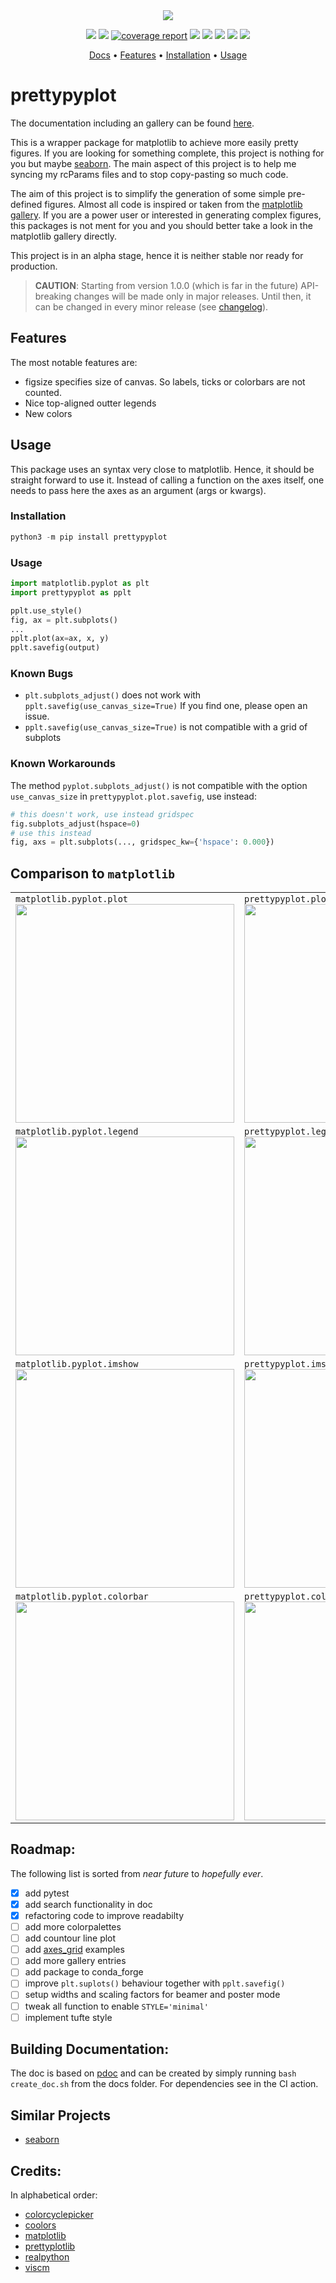 <div align="center">
  <img
    src="https://gitlab.com/braniii/prettypyplot/-/raw/master/gallery/logo_large.png"
  />

  <p>
    <a href="https://github.com/wemake-services/wemake-python-styleguide" alt="wemake-python-styleguide" >
        <img src="https://img.shields.io/badge/style-wemake-000000.svg" /></a>
    <a href="https://gitlab.com/braniii/prettypyplot/pipelines" alt="Gitlab pipeline status" >
        <img src="https://img.shields.io/gitlab/pipeline/braniii/prettypyplot" /></a>
    <a href="https://gitlab.com/braniii/prettypyplot/-/commits/master">
        <img alt="coverage report" src="https://gitlab.com/braniii/prettypyplot/badges/master/coverage.svg" /></a>
    <a href="https://pypi.org/project/prettypyplot" alt="PyPI" >
        <img src="https://img.shields.io/pypi/v/prettypyplot" /></a>
    <a href="https://pepy.tech/project/prettypyplot" alt="Downloads" >
        <img src="https://pepy.tech/badge/prettypyplot" /></a>
    <a href="https://img.shields.io/pypi/pyversions/prettypyplot" alt="PyPI - Python Version">
        <img src="https://img.shields.io/pypi/pyversions/prettypyplot" /></a>
    <a href="https://gitlab.com/braniii/prettypyplot/-/blob/master/LICENSE" alt="PyPI - License" >
        <img src="https://img.shields.io/pypi/l/prettypyplot" /></a>
    <a href="https://braniii.gitlab.io/prettypyplot" alt="Doc" >
        <img src="https://img.shields.io/badge/pdoc3-Documentation-brightgreen" /></a>
  </p>

  <p>
    <a href="https://braniii.gitlab.io/prettypyplot">Docs</a> •
    <a href="#features">Features</a> •
    <a href="#Installation">Installation</a> •
    <a href="#usage">Usage</a>
  </p>
</div>



# prettypyplot

The documentation including an gallery can be found [here](https://braniii.gitlab.io/prettypyplot).

This is a wrapper package for matplotlib to achieve more easily pretty figures.
If you are looking for something complete, this project is nothing for you
but maybe [seaborn](https://seaborn.pydata.org/). The main aspect of this
project is to help me syncing my rcParams files and to stop copy-pasting so
much code.

The aim of this project is to simplify the generation of some simple
pre-defined figures. Almost all code is inspired or taken from the
[matplotlib gallery](https://matplotlib.org/gallery/index.html). If you are a
power user or interested in generating complex figures, this packages is not
ment for you and you should better take a look in the matplotlib gallery
directly.

This project is in an alpha stage, hence it is neither stable nor ready for
production.
> **CAUTION**:
> Starting from version 1.0.0 (which is far in the future) API-breaking
> changes will be made only in major releases. Until then, it can be changed
> in every minor release (see [changelog](#changelog)).

## Features

The most notable features are:

- figsize specifies size of canvas. So labels, ticks or colorbars are not counted.
- Nice top-aligned outter legends
- New colors

## Usage

This package uses an syntax very close to matplotlib. Hence, it should be
straight forward to use it. Instead of calling a function on the axes itself,
one needs to pass here the axes as an argument (args or kwargs).

### Installation

```python
python3 -m pip install prettypyplot
```

### Usage

```python
import matplotlib.pyplot as plt
import prettypyplot as pplt

pplt.use_style()
fig, ax = plt.subplots()
...
pplt.plot(ax=ax, x, y)
pplt.savefig(output)
```

### Known Bugs

- `plt.subplots_adjust()` does not work with `pplt.savefig(use_canvas_size=True)`
If you find one, please open an issue.
- `pplt.savefig(use_canvas_size=True)` is not compatible with a grid of subplots

### Known Workarounds

The method `pyplot.subplots_adjust()` is not compatible with the option
`use_canvas_size` in `prettypyplot.plot.savefig`,
use instead:
```python
# this doesn't work, use instead gridspec
fig.subplots_adjust(hspace=0)
# use this instead
fig, axs = plt.subplots(..., gridspec_kw={'hspace': 0.000})
```

## Comparison to `matplotlib`

<table>
    <tr width="700" valign="top">
        <td>
            <code>matplotlib.pyplot.plot</code><br>
            <img src="https://braniii.gitlab.io/prettypyplot/gallery/mpl_plot.png" width="350">
        </td>
        <td>
            <code>prettypyplot.plot</code><br>
            <img src="https://braniii.gitlab.io/prettypyplot/gallery/default_plot.png" width="350">
        </td>
    </tr>
    <tr width="700" valign="top">
        <td>
            <code>matplotlib.pyplot.legend</code><br>
            <img src="https://braniii.gitlab.io/prettypyplot/gallery/mpl_plot_legend.png" width="350">
        </td>
        <td>
            <code>prettypyplot.legend</code><br>
            <img src="https://braniii.gitlab.io/prettypyplot/gallery/default_plot_legend.png" width="350">
        </td>
    </tr>
    <tr width="700" valign="top">
        <td>
            <code>matplotlib.pyplot.imshow</code><br>
            <img src="https://braniii.gitlab.io/prettypyplot/gallery/mpl_imshow.png" width="350">
        </td>
        <td>
            <code>prettypyplot.imshow</code><br>
            <img src="https://braniii.gitlab.io/prettypyplot/gallery/default_imshow.png" width="350">
        </td>
    </tr>
    <tr width="700" valign="top">
        <td>
            <code>matplotlib.pyplot.colorbar</code><br>
            <img src="https://braniii.gitlab.io/prettypyplot/gallery/mpl_imshow_cbar.png" width="350">
        </td>
        <td>
            <code>prettypyplot.colorbar</code><br>
            <img src="https://braniii.gitlab.io/prettypyplot/gallery/default_imshow_cbar.png" width="350">
        </td>
    </tr>
</table>

## Roadmap:

The following list is sorted from *near future* to *hopefully ever*.

- [x] add pytest
- [x] add search functionality in doc
- [x] refactoring code to improve readabilty
- [ ] add more colorpalettes
- [ ] add countour line plot
- [ ] add [axes_grid](https://matplotlib.org/3.1.1/tutorials/toolkits/axes_grid.html) examples
- [ ] add more gallery entries
- [ ] add package to conda_forge
- [ ] improve `plt.suplots()` behaviour together with `pplt.savefig()`
- [ ] setup widths and scaling factors for beamer and poster mode
- [ ] tweak all function to enable `STYLE='minimal'`
- [ ] implement tufte style

## Building Documentation:

The doc is based on [pdoc](https://pdoc3.github.io/pdoc/) and can be created by
simply running `bash create_doc.sh` from the docs folder. For dependencies see in the
CI action.

## Similar Projects

- [seaborn](https://seaborn.pydata.org/)

## Credits:

In alphabetical order:

- [colorcyclepicker](https://colorcyclepicker.mpetroff.net/)
- [coolors](https://coolors.co/)
- [matplotlib](https://matplotlib.org/)
- [prettyplotlib](https://github.com/olgabot/prettyplotlib)
- [realpython](https://realpython.com/)
- [viscm](https://github.com/matplotlib/viscm)
